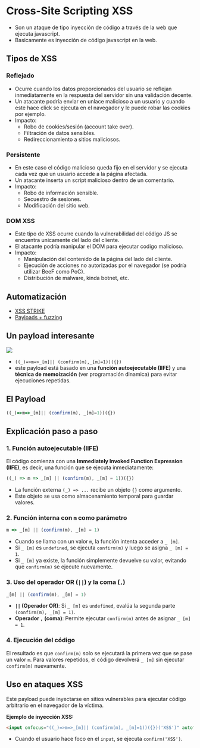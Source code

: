 # Cross-Site Scripting XSS

- Son un ataque de tipo inyección de código a través de la web que ejecuta javascript.
- Basicamente es inyección de código javascript en la web.

## Tipos de XSS

### Reflejado
- Ocurre cuando los datos proporcionados del usuario se reflejan inmediatamente en la respuesta del servidor sin una validación decente.
- Un atacante podría enviar en unlace malicioso a un usuario y cuando este hace click se ejecuta en el navegador y le puede robar las cookies por ejemplo.
- Impacto:
    - Robo de cookies/sesión (account take over).
    - Filtración de datos sensibles.
    - Redireccionamiento a sitios maliciosos.

### Persistente
- En este caso el código malicioso queda fijo en el servidor y se ejecuta cada vez que un usuario accede a la página afectada.
- Un atacante inserta un script malicioso dentro de un comentario.
- Impacto:
    - Robo de información sensible.
    - Secuestro de sesiones.
    - Modificación del sitio web.

### DOM XSS
- Este tipo de XSS ocurre cuando la vulnerabilidad del código JS se encuentra unicamente del lado del cliente.
- El atacante podría manipular el DOM para ejecutar codigo malicioso.
- Impacto:
    - Manipulación del contenido de la página del lado del cliente.
    - Ejecución de acciones no autorizadas por el navegador (se podría utilizar BeeF como PoC).
    - Distribución de malware, kinda botnet, etc.

## Automatización
- [XSS STRIKE](https://github.com/s0md3v/XSStrike)
- [Payloads + fuzzing](./../xss.md)

## Un payload interesante
![](https://pbs.twimg.com/media/GkNmgp8bUAEKpBc?format=jpg&name=4096x4096)
- `((_)=>m=>_[m]|| (confirm(m),_[m]=1))({})`
- este payload está basado en una **función autoejecutable (IIFE)** y una **técnica de memoización** (ver programación dinamica) para evitar ejecuciones repetidas.

## **El Payload**
```js
((_)=>m=>_[m]|| (confirm(m), _[m]=1))({})
```

## **Explicación paso a paso**

### 1. **Función autoejecutable (IIFE)**
El código comienza con una **Immediately Invoked Function Expression (IIFE)**, es decir, una función que se ejecuta inmediatamente:
```js
((_) => m => _[m] || (confirm(m), _[m] = 1))({})
```
- La función externa `(_) => ...` recibe un objeto `{}` como argumento.
- Este objeto se usa como almacenamiento temporal para guardar valores.

### 2. **Función interna con `m` como parámetro**
```js
m => _[m] || (confirm(m), _[m] = 1)
```
- Cuando se llama con un valor `m`, la función intenta acceder a `_ [m]`.
- Si `_ [m]` es `undefined`, se ejecuta `confirm(m)` y luego se asigna `_ [m] = 1`.
- Si `_ [m]` ya existe, la función simplemente devuelve su valor, evitando que `confirm(m)` se ejecute nuevamente.

### 3. **Uso del operador OR (`||`) y la coma (` , `)**
```js
_[m] || (confirm(m), _[m] = 1)
```
- **`||` (Operador OR)**: Si `_ [m]` es `undefined`, evalúa la segunda parte `(confirm(m), _[m] = 1)`.
- **Operador `,` (coma)**: Permite ejecutar `confirm(m)` antes de asignar `_ [m] = 1`.

### 4. **Ejecución del código**
El resultado es que `confirm(m)` solo se ejecutará la primera vez que se pase un valor `m`. Para valores repetidos, el código devolverá `_ [m]` sin ejecutar `confirm(m)` nuevamente.

## **Uso en ataques XSS**
Este payload puede inyectarse en sitios vulnerables para ejecutar código arbitrario en el navegador de la víctima.

**Ejemplo de inyección XSS:**
```html
<input onfocus="((_)=>m=>_[m]|| (confirm(m), _[m]=1))({})('XSS')" autofocus>
```
- Cuando el usuario hace foco en el `input`, se ejecuta `confirm('XSS')`.
